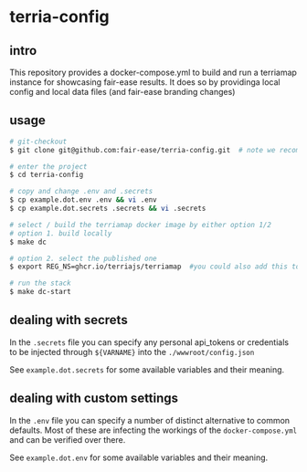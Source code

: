 # terria-config

## intro

This repository provides a docker-compose.yml to build and run a terriamap instance for showcasing fair-ease results.
It does so by providinga local config and local data files (and fair-ease branding changes)

## usage

```bash
# git-checkout
$ git clone git@github.com:fair-ease/terria-config.git  # note we recommend using proport git-ssh key setup - alternatively use the https://... uri

# enter the project
$ cd terria-config

# copy and change .env and .secrets
$ cp example.dot.env .env && vi .env
$ cp example.dot.secrets .secrets && vi .secrets

# select / build the terriamap docker image by either option 1/2
# option 1. build locally
$ make dc

# option 2. select the published one
$ export REG_NS=ghcr.io/terriajs/terriamap  #you could also add this to your local .env file

# run the stack
$ make dc-start

```

## dealing with secrets

In the `.secrets` file you can specify any personal api_tokens or credentials to be injected through `${VARNAME}` into the `./wwwroot/config.json`

See `example.dot.secrets` for some available variables and their meaning.

## dealing with custom settings

In the `.env` file you can specify a number of distinct alternative to common defaults. Most of these are infecting the workings of the `docker-compose.yml` and can be verified over there.

See `example.dot.env` for some available variables and their meaning.
